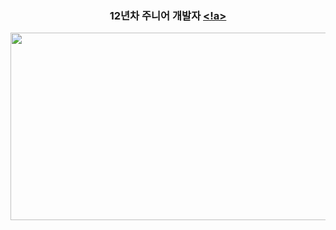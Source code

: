 <div align="center">
  
### 12년차 주니어 개발자 <a href="https://solved.ac/profile/yklovejesus"/><!a>
  
<a href="https://www.solve-nyang.com"><img src="https://api.solve-nyang.com/compose/yklovejesus" width="600" height="300"/></a>
</div>
